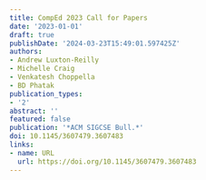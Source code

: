 ```yaml
---
title: CompEd 2023 Call for Papers
date: '2023-01-01'
draft: true
publishDate: '2024-03-23T15:49:01.597425Z'
authors:
- Andrew Luxton-Reilly
- Michelle Craig
- Venkatesh Choppella
- BD Phatak
publication_types:
- '2'
abstract: ''
featured: false
publication: '*ACM SIGCSE Bull.*'
doi: 10.1145/3607479.3607483
links:
- name: URL
  url: https://doi.org/10.1145/3607479.3607483
---
```


